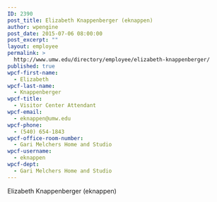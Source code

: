 ```yaml
---
ID: 2390
post_title: Elizabeth Knappenberger (eknappen)
author: wpengine
post_date: 2015-07-06 08:00:00
post_excerpt: ""
layout: employee
permalink: >
  http://www.umw.edu/directory/employee/elizabeth-knappenberger/
published: true
wpcf-first-name:
  - Elizabeth
wpcf-last-name:
  - Knappenberger
wpcf-title:
  - Visitor Center Attendant
wpcf-email:
  - eknappen@umw.edu
wpcf-phone:
  - (540) 654-1843
wpcf-office-room-number:
  - Gari Melchers Home and Studio
wpcf-username:
  - eknappen
wpcf-dept:
  - Gari Melchers Home and Studio
---
```

Elizabeth Knappenberger (eknappen)
